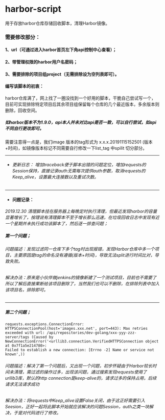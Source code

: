 # harbor-script
用于存放harbor仓库存储回收脚本，清理Harbor镜像。


### 需要修改部分：
#### 1、url（可通过进入harbor首页左下角api控制中心查看）；
#### 2、带管理权限的harbor用户名密码；
#### 3、需要排除的项目组project（无需排除设为空列表即可）。

#### 编写该脚本的初衷：
harbor仓库满了，网上找了一圈没找到一个好用的脚本，干脆自己尝试写一个，目前可实现排除特定项目后其余项目组保留每个仓库的几个最近版本，多余版本则删除，回收空间。

##### 如harbor版本不为1.9.0，api本人并未对比api是否一致，可以自行尝试，如api不同自行更改即可。
需要注意得一点是，我们image 版本的tag形式为 x.x.x.20191115152501 (版本+时间)，如镜像版本标记不同需要自行修改一下list_tag 中spilit 切分部分。

---
- ###### *更新日志： 增加traceback便于脚本出错的问题定位，增加requests的Session保持，直接记录auth无需每次提供auth参数，取消requests的Keep_alive，设置最大连接数以及重试次数。*
---
- #### 问题记录：

*2019.12.30 清理脚本挂在服务器上每晚定时执行清理，但最近发现harbor的容量显著增长了，按理说有清理脚本不至于增长那么迅速，在垃圾回收日志中发现有近一个星期并未执行成功该脚本了，然后逐一排查问题；*

##### 第一个问题；
######  问题描述：*发现过滤同一仓库下多个tag时出现报错，发现Harbor仓库中多一个项目，主要原因是tag的命名没有遵循(版本+时间)，导致无法split进行时间比对，导致失败。*
###### 解决办法：*原来是小伙伴做jenkins的镜像新建了一个测试项目，目前也不需要了所以了解后直接果断给该项目删除了，当然我们也可以不删除，在排除列表中加入该项目名，排除即可。*
---
##### 第二个问题；
```
requests.exceptions.ConnectionError: HTTPSConnectionPool(host='images.xxx.net', port=443): Max retries exceeded with url: /api/repositories/dev-golang/xxx-yyy-zzz-server/tags (Caused by NewConnectionError('<urllib3.connection.VerifiedHTTPSConnection object at 0x7f1a5e214780>: 
Failed to establish a new connection: [Errno -2] Name or service not known',))
```
######  问题描述：*解决了第一个问题后，又出现一个问题，初步怀疑由于Harbor较长时间未清理，需过滤的操作过多，出现该问题，通过搜索发现requests使用了urllib3库，默认的http connection是keep-alive的，请求过多的保持占用，后续请求无法请求成功*
###### 解决办法：*将requests中Keep_alive设置False关闭，由于这正好需要引入Seesion，正好一起将此脚本开始就应该解决的问题Session，auth之类一块解决，于是对代码进行了修改。*
